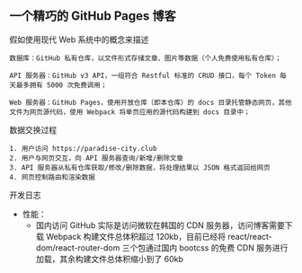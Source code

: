 ## 一个精巧的 GitHub Pages 博客
假如使用现代 Web 系统中的概念来描述
```
数据库：GitHub 私有仓库，以文件形式存储文章、图片等数据（个人免费使用私有仓库）；

API 服务器：GitHub v3 API，一组符合 Restful 标准的 CRUD 接口，每个 Token 每天最多拥有 5000 次免费调用；

Web 服务器：GitHub Pages，使用开放仓库（即本仓库）的 docs 目录托管静态网页，其他文件为网页源代码，使用 Webpack 将单页应用的源代码构建到 docs 目录中；
```
数据交换过程
```
1. 用户访问 https://paradise-city.club
2. 用户与网页交互，向 API 服务器查询/新增/删除文章
3. API 服务器从私有仓库获取/修改/删除数据，将处理结果以 JSON 格式返回给网页
4. 网页控制路由和渲染数据
```
开发日志
+ 性能：
  + 国内访问 GitHub 实际是访问微软在韩国的 CDN 服务器，访问博客需要下载 Webpack 构建文件总体积超过 120kb，目前已经将 react/react-dom/react-router-dom 三个包通过国内 bootcss 的免费 CDN 服务进行加载，其余构建文件总体积缩小到了 60kb
